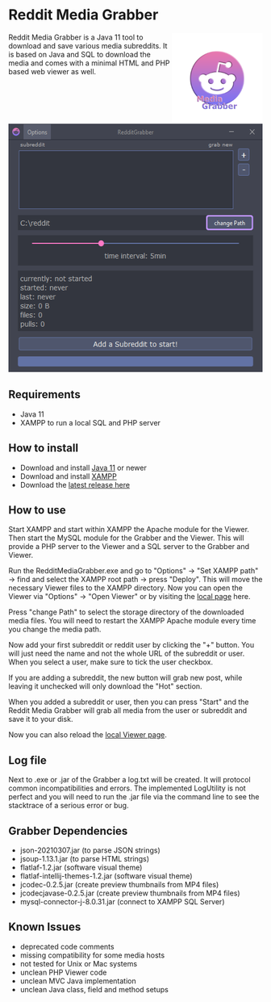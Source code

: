 # Reddit Media Grabber

<img src="https://raw.githubusercontent.com/Georodin/RedditMediaGrabber/main/logo/Grabber.png" align="right"
     alt="Reddit Media Grabber logo" width="180" height="180">

Reddit Media Grabber is a Java 11 tool to download and save various media subreddits. It is based on Java and SQL to download the media and
comes with a minimal HTML and PHP based web viewer as well.

<img src="https://raw.githubusercontent.com/Georodin/RedditMediaGrabber/main/logo/interface.png"
     alt="Reddit Media Grabber interface" width="540" height="492">

## Requirements

* Java 11
* XAMPP to run a local SQL and PHP server

## How to install

* Download and install [Java 11](https://adoptopenjdk.net/releases.html?variant=openjdk11&jvmVariant=hotspot) or newer
* Download and install [XAMPP](https://www.apachefriends.org/index.html)
* Download the [latest release here](https://github.com/Georodin/RedditMediaGrabber/releases/latest)

## How to use

Start XAMPP and start within XAMPP the Apache module for the Viewer. 
Then start the MySQL module for the Grabber and the Viewer. 
This will provide a PHP server to the Viewer and a SQL server to the Grabber and Viewer. 

Run the RedditMediaGrabber.exe and go to "Options" -> "Set XAMPP path" -> find and select the XAMPP root path -> press "Deploy". This will move the necessary Viewer files
to the XAMPP directory. Now you can open the Viewer via "Options" -> "Open Viewer" or by visiting the [local page](http://localhost/redditgrabber) here.

Press "change Path" to select the storage directory of the downloaded media files. You will need to restart the XAMPP Apache module every time you change the media path.

Now add your first subreddit or reddit user by clicking the "+" button. You will just need the name and not the whole URL of the subreddit or user.
When you select a user, make sure to tick the user checkbox.

If you are adding a subreddit, the new button will grab new post, while leaving it unchecked will only download the "Hot" section.

When you added a subreddit or user, then you can press "Start" and the Reddit Media Grabber will grab all media from the user or subreddit and save it to your disk.

Now you can also reload the [local Viewer page](http://localhost/redditgrabber). 

## Log file

Next to .exe or .jar of the Grabber a log.txt will be created. It will protocol common incompatibilities and errors.
The implemented LogUtility is not perfect and you will need to run the .jar file via the command line to see the stacktrace of a serious error or bug.

## Grabber Dependencies 

* json-20210307.jar (to parse JSON strings)
* jsoup-1.13.1.jar (to parse HTML strings)
* flatlaf-1.2.jar (software visual theme)
* flatlaf-intellij-themes-1.2.jar (software visual theme)
* jcodec-0.2.5.jar (create preview thumbnails from MP4 files)
* jcodecjavase-0.2.5.jar (create preview thumbnails from MP4 files)
* mysql-connector-j-8.0.31.jar (connect to XAMPP SQL Server)

## Known Issues

* deprecated code comments
* missing compatibility for some media hosts 
* not tested for Unix or Mac systems
* unclean PHP Viewer code
* unclean MVC Java implementation
* unclean Java class, field and method setups
